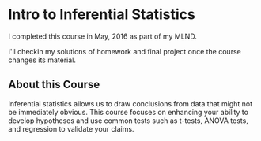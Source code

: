 # Intro to Inferential Statistics

I completed this course in May, 2016 as part of my MLND.

I'll checkin my solutions of homework and final project once the course changes its material.

## About this Course

Inferential statistics allows us to draw conclusions from data that might not be immediately obvious. This course focuses on enhancing your ability to develop hypotheses and use common tests such as t-tests, ANOVA tests, and regression to validate your claims.
